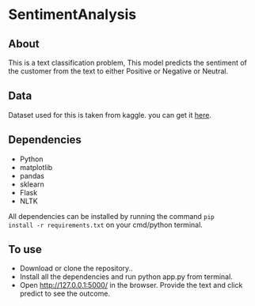 # SentimentAnalysis


## About
 This is a text classification problem, This model predicts the sentiment of the customer from the text to either Positive or Negative or Neutral.
 
## Data
 Dataset used for this is taken from kaggle. you can get it [here](https://www.kaggle.com/snap/amazon-fine-food-reviews).

## Dependencies
* Python
* matplotlib
* pandas
* sklearn
* Flask
* NLTK

All dependencies can be installed by running the command <code>pip install -r requirements.txt</code> on your cmd/python terminal.

## To use

* Download or clone the repository..
* Install all the dependencies and run python app.py from terminal.
* Open http://127.0.0.1:5000/ in the browser. Provide the text and click predict to see the outcome.

